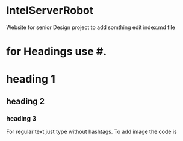 # IntelServerRobot
Website for senior Design project
to add somthing edit index.md file
 # for Headings use #. 
  # heading 1
  ## heading 2
  ### heading 3
For regular text just type without hashtags.
To add image the code is
<!--- <img src= "paste the link/source of image" > 
